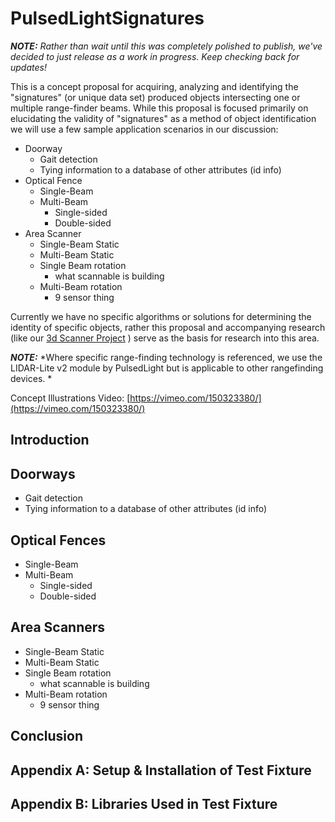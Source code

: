 # PulsedLightSignatures
***NOTE:*** *Rather than wait until this was completely polished to publish, we've decided to just release as a work in progress. Keep checking back for updates!*

This is a concept proposal for acquiring, analyzing and identifying the "signatures" (or unique data set) produced objects intersecting one or multiple range-finder beams.  While this proposal is focused primarily on elucidating the validity of "signatures" as a method of object identification we will use a few sample application scenarios in our discussion:
- Doorway
	- Gait detection
	- Tying information to a database of other attributes (id info)
- Optical Fence
	- Single-Beam
	- Multi-Beam
		- Single-sided
		- Double-sided
- Area Scanner
	- Single-Beam Static
	- Multi-Beam Static
	- Single Beam rotation
		- what scannable is building
	- Multi-Beam rotation
		- 9 sensor thing

Currently we have no specific algorithms or solutions for determining the identity of specific objects, rather this proposal and accompanying research (like our [3d Scanner Project](https://github.com/PulsedLight3D/PulsedLight3dScanner) ) serve as the basis for research into this area.

***NOTE:*** *Where specific range-finding technology is referenced, we use the LIDAR-Lite v2 module by PulsedLight but is applicable to other rangefinding devices. *

Concept Illustrations Video: [https://vimeo.com/150323380/](https://vimeo.com/150323380/)

## Introduction
## Doorways
- Gait detection
- Tying information to a database of other attributes (id info)
## Optical Fences
- Single-Beam
- Multi-Beam
	- Single-sided
	- Double-sided
## Area Scanners
- Single-Beam Static
- Multi-Beam Static
- Single Beam rotation
	- what scannable is building
- Multi-Beam rotation
	- 9 sensor thing
## Conclusion


## Appendix A:  Setup & Installation of Test Fixture
## Appendix B: Libraries Used in Test Fixture
